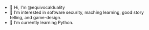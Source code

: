 - 👋 Hi, I’m @equivocalduality
- 👀 I’m interested in software security, maching learning, good story telling, and game-design.
- 🌱 I’m currently learning Python. 



<!---
equivocalduality/equivocalduality is a ✨ special ✨ repository because its `README.md` (this file) appears on your GitHub profile.
You can click the Preview link to take a look at your changes.
--->
